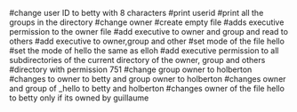 #change user ID to betty with 8 characters
#print userid
#print all the groups in the directory
#change owner
#create empty file
#adds executive permission to the owner file
#add executive to owner and group and read to others
#add executive to owner,group and other
#set mode of the file hello
#set the mode of hello the same as elloh
#add executive permission to all subdirectories of the current directory of the owner, group and others
#directory with permission 751
#change group owner to holberton
#changes to owner to betty and group owner to holberton
#changes owner and group of _hello to betty and holberton
#changes owner of the file hello to betty only if its owned by guillaume